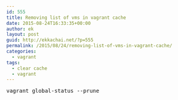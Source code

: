 ```yaml
---
id: 555
title: Removing list of vms in vagrant cache
date: 2015-08-24T16:33:35+00:00
author: ek
layout: post
guid: http://ekkachai.net/?p=555
permalink: /2015/08/24/removing-list-of-vms-in-vagrant-cache/
categories:
  - vagrant
tags:
  - clear cache
  - vagrant
---
```

<pre>vagrant global-status --prune</pre>